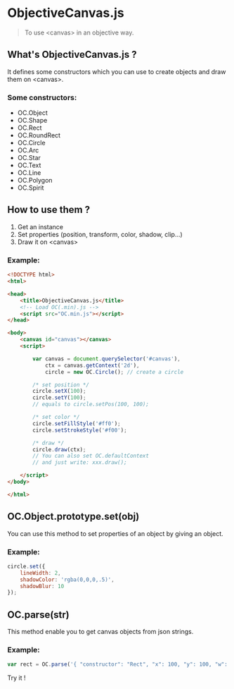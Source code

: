 # ObjectiveCanvas.js
> To use &lt;canvas> in an objective way.

## What's ObjectiveCanvas.js ?
It defines some constructors which you can use to create objects and draw them on &lt;canvas>.
### Some constructors:
* OC.Object
* OC.Shape
* OC.Rect
* OC.RoundRect
* OC.Circle
* OC.Arc
* OC.Star
* OC.Text
* OC.Line
* OC.Polygon
* OC.Spirit

## How to use them ?
1. Get an instance
2. Set properties (position, transform, color, shadow, clip...)
3. Draw it on &lt;canvas>
### Example:
```html
<!DOCTYPE html>
<html>

<head>
    <title>ObjectiveCanvas.js</title>
    <!-- Load OC(.min).js -->
    <script src="OC.min.js"></script>
</head>

<body>
    <canvas id="canvas"></canvas>
    <script>

        var canvas = document.querySelector('#canvas'),
            ctx = canvas.getContext('2d'),
            circle = new OC.Circle(); // create a circle

        /* set position */
        circle.setX(100);
        circle.setY(100);
        // equals to circle.setPos(100, 100);

        /* set color */
        circle.setFillStyle('#ff0');
        circle.setStrokeStyle('#f00');

        /* draw */
        circle.draw(ctx);
        // You can also set OC.defaultContext
        // and just write: xxx.draw();

    </script>
</body>

</html>
```

## OC.Object.prototype.set(obj)
You can use this method to set properties of an object by giving an object.
### Example:
```javascript
circle.set({
    lineWidth: 2,
    shadowColor: 'rgba(0,0,0,.5)',
    shadowBlur: 10
});
```

## OC.parse(str)
This method enable you to get canvas objects from json strings.
### Example:
```javascript
var rect = OC.parse('{ "constructor": "Rect", "x": 100, "y": 100, "w": 200, "h": 200, "fillStyle": "#00f" }');
```

Try it !